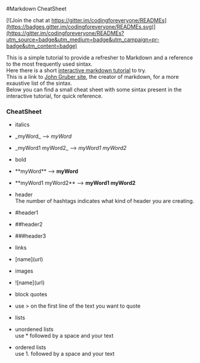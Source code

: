 #Markdown CheatSheet

[![Join the chat at https://gitter.im/codingforeveryone/READMEs](https://badges.gitter.im/codingforeveryone/READMEs.svg)](https://gitter.im/codingforeveryone/READMEs?utm_source=badge&utm_medium=badge&utm_campaign=pr-badge&utm_content=badge)


This is a simple tutorial  to provide a refresher to Markdown and a reference to the most frequently used sintax.  
Here there is a short [interactive markdown tutorial](http://markdowntutorial.com/) to try.   
This is a link to [John Gruber site](https://daringfireball.net/projects/markdown/syntax), the creator of markdown, for a more exaustive list of the sintax.  
Below you can find a small cheat sheet with some sintax present in the interactive tutorial, for quick reference.

### CheatSheet

* italics
 * \_myWord\_   -->    _myWord_  
 * \_myWord1 myWord2\_   -->   _myWord1 myWord2_



* bold
 * \*\*myWord\*\*    -->   **myWord**
 * \*\*myWord1 myWord2\*\*   -->   **myWord1 myWord2**



* header  
The number of hashtags indicates what kind of header you are creating.
 * \#header1 
 * \#\#header2
 * \#\#\#header3 


* links
 * \[name]\(url\)

* images
 * \!\[name]\(url\)

* block quotes
 * use \> on the first line of the text you want to quote

* lists
 * unordened lists  
 use \* followed by a space and your text
 * ordered lists  
 use 1. followed by a space and  your text






